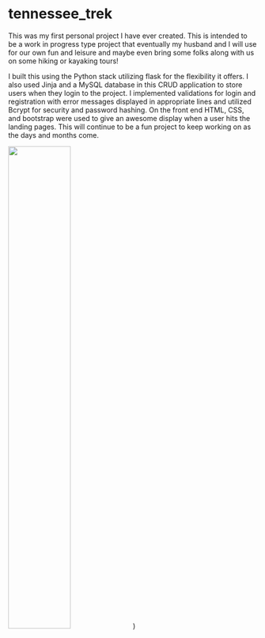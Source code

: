 # tennessee_trek
  This was my first personal project I have ever created. This is intended to be a work in progress type project that eventually my husband and I will
use for our own fun and leisure and maybe even bring some folks along with us on some hiking or kayaking tours! 

  I built this using the Python stack utilizing flask for the flexibility it offers. I also used Jinja and a MySQL database in this CRUD application
to store users when they login to the project. I implemented validations for login and registration with error messages displayed in appropriate lines 
and utilized Bcrypt for security and password hashing. On the front end HTML, CSS, and bootstrap were used to give an awesome display when a user hits 
the landing pages. This will continue to be a fun project to keep working on as the days and months come. 

[<img src="[https://i.ytimg.com/an_webp/_7FWtpLXzbc/mqdefault_6s.webp?du=3000&sqp=CMTV25oG&rs=AOn4CLDkih6getgUXLKmiZZomrvG7msulA](https://youtu.be/_7FWtpLXzbc)" width="50%">](https://www.youtube.com/watch?v=_7FWtpLXzbc))
